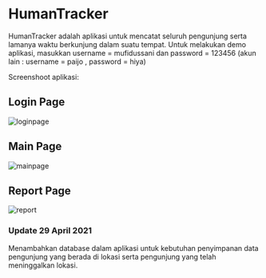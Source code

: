 # HumanTracker
HumanTracker adalah aplikasi untuk mencatat seluruh pengunjung serta lamanya waktu berkunjung dalam suatu tempat. Untuk melakukan demo aplikasi, masukkan username = mufidussani dan password = 123456 (akun lain : username = paijo , password = hiya)

Screenshoot aplikasi:
## Login Page
![loginpage](https://user-images.githubusercontent.com/73144184/114256457-9288d900-99e3-11eb-9940-eb208a231f1c.png)

## Main Page
![mainpage](https://user-images.githubusercontent.com/73144184/114256458-93ba0600-99e3-11eb-9355-56b581390de9.png)

## Report Page
![report](https://user-images.githubusercontent.com/73144184/114256459-94529c80-99e3-11eb-987c-3e36e4b1f91c.png)

### Update 29 April 2021
Menambahkan database dalam aplikasi untuk kebutuhan penyimpanan data pengunjung yang berada di lokasi serta pengunjung yang telah meninggalkan lokasi.
